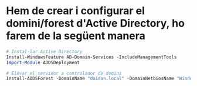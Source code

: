 # Hem de crear i configurar el domini/forest d'Active Directory, ho farem de la següent manera
```powershell
# Instal·lar Active Directory
Install-WindowsFeature AD-Domain-Services -IncludeManagementTools
Import-Module ADDSDeployment

# Elevar el servidor a controlador de domini
Install-ADDSForest -DomainName "daidan.local" -DomainNetbiosName "WindowsServer22" -SafeModeAdministratorPassword (ConvertTo-SecureString -AsPlainText "Patata123." -Force) -InstallDns -Force
```
